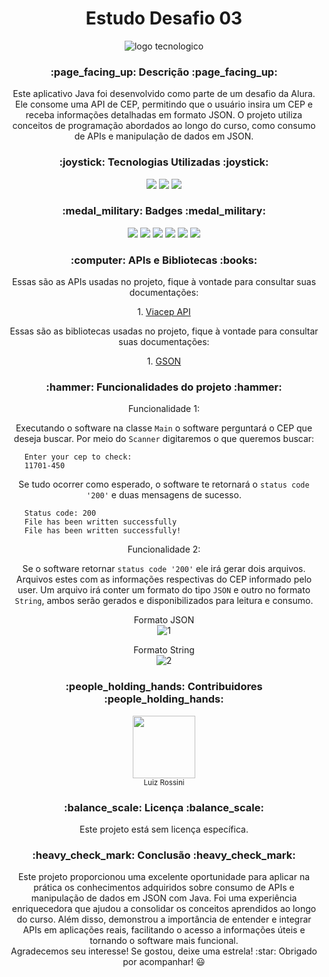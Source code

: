 <h1 align="center">Estudo Desafio 03</h1>

<p align="center">
  <img src="https://github.com/user-attachments/assets/be690025-3d95-472a-8f9f-2fa8dbb50f78" alt="logo tecnologico">
</p>

<h3 align="center">:page_facing_up: Descrição :page_facing_up:</h3>
  <p align="center">
    Este aplicativo Java foi desenvolvido como parte de um desafio da Alura. Ele consome uma API de CEP, permitindo que o usuário insira um CEP e receba informações detalhadas em formato      JSON. O projeto utiliza conceitos de programação abordados ao longo do curso, como consumo de APIs e manipulação de dados em JSON.
  </p>

<h3 align="center">:joystick:  Tecnologias Utilizadas  :joystick:</h3>
  <p align="center">
    <img loading="lazy" src="https://img.shields.io/badge/java-17-blue"/>
    <img loading="lazy" src="https://img.shields.io/badge/intelliJ-IDEA-purple"/>
    <img loading="lazy" src="https://img.shields.io/badge/paradigma-POO-red"/>
  </p>

<h3 align="center">:medal_military:  Badges  :medal_military:</h3>
  <p align="center">
    <img loading="lazy" src="https://img.shields.io/badge/status-completed-green"/>
    <img loading="lazy" src="https://img.shields.io/badge/content-for_study-blue"/>
    <img loading="lazy" src="https://img.shields.io/github/issues/LuizRossini1/_estudo-screenmatch"/>
    <img loading="lazy" src="https://img.shields.io/github/forks/LuizRossini1/_estudo-screenmatch"/>
    <img loading="lazy" src="https://img.shields.io/github/license/LuizRossini1/_estudo-screenmatch"/>
    <img loading="lazy" src="https://img.shields.io/github/stars/LuizRossini1/_estudo-screenmatch"/>
  </p>

<h3 align="center">:computer: APIs e Bibliotecas :books:</h3>
  <p align="center">
    Essas são as APIs usadas no projeto, fique à vontade para consultar suas documentações:
  </p>
  <p align="center">
    1. <a href="https://viacep.com.br/" target="_blank" rel="noopener noreferrer">Viacep API</a><br>
  </p>
  <p align="center">
    Essas são as bibliotecas usadas no projeto, fique à vontade para consultar suas documentações:
  </p>
  <p align="center">
    1. <a href="https://github.com/google/gson" target="_blank" rel="noopener noreferrer">GSON</a>
  </p>

<h3 align="center">:hammer: Funcionalidades do projeto :hammer:</h3>
  <p align="center">
    Funcionalidade 1:<br>
  </p>

  <p align="center">
    Executando o software na classe <code>Main</code> o software perguntará o CEP que deseja buscar. Por meio do <code>Scanner</code> digitaremos o que queremos buscar:
  </p>

        Enter your cep to check:
        11701-450

  <p align="center">
    Se tudo ocorrer como esperado, o software te retornará o <code>status code '200'</code> e duas mensagens de sucesso.
  </p>

        Status code: 200
        File has been written successfully
        File has been written successfully!

  <p align="center">
    Funcionalidade 2:<br>
  </p>

  <p align="center">
    Se o software retornar <code>status code '200'</code> ele irá gerar dois arquivos. Arquivos estes com as informações respectivas do CEP informado pelo user. Um arquivo irá conter um      formato do tipo <code>JSON</code> e outro no formato <code>String</code>, ambos serão gerados e disponibilizados para leitura e consumo. 
  </p>

  <p align="center">
    Formato JSON<br>
    <img src="https://github.com/user-attachments/assets/7d442eb6-8d77-4a85-b417-9ab7704f7353" alt="1">
  </p>

  <p align="center">
    Formato String<br>
    <img src="https://github.com/user-attachments/assets/fe250523-3ecb-43e7-810e-68fe608c3afc" alt="2">
  </p>

<h3 align="center">:people_holding_hands:  Contribuidores  :people_holding_hands:</h3>
  <p align="center">
    <img loading="lazy" src="https://avatars.githubusercontent.com/u/157657321?v=4" width=100><br><sub>Luiz Rossini</sub>
  </p>

<h3 align="center">:balance_scale:  Licença  :balance_scale:</h3>
  <p align="center">
    Este projeto está sem licença específica.
  </p>

<h3 align="center">:heavy_check_mark:  Conclusão  :heavy_check_mark:</h3>
  <p align="center">
    Este projeto proporcionou uma excelente oportunidade para aplicar na prática os conhecimentos adquiridos sobre consumo de APIs e manipulação de dados em JSON com Java. Foi uma            experiência enriquecedora que ajudou a consolidar os conceitos aprendidos ao longo do curso. Além disso, demonstrou a importância de entender e integrar APIs em aplicações reais,         facilitando o acesso a informações úteis e tornando o software mais funcional.<br>
    Agradecemos seu interesse! Se gostou, deixe uma estrela! :star: Obrigado por acompanhar! 😃
  </p>
